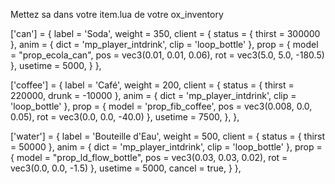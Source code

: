 Mettez sa dans votre item.lua de votre ox_inventory

['can'] = {
	label = 'Soda',
	weight = 350,
	client = {
		status = { thirst = 300000 },
		anim = { dict = 'mp_player_intdrink', clip = 'loop_bottle' },
		prop = { model = "prop_ecola_can", pos = vec3(0.01, 0.01, 0.06), rot = vec3(5.0, 5.0, -180.5) },
		usetime = 5000,
	}
},

['coffee'] = {
	label = 'Café',
	weight = 200,
	client = {
		status = { thirst = 220000, drunk = -10000 },
		anim = { dict = 'mp_player_intdrink', clip = 'loop_bottle' },
		prop = { model = 'prop_fib_coffee', 
		pos = vec3(0.008, 0.0, 0.05), rot = vec3(0.0, 0.0, -40.0) },
		usetime = 7500,
	},
},

['water'] = {
	label = 'Bouteille d\'Eau',
	weight = 500,
	client = {
		status = { thirst = 50000 },
		anim = { dict = 'mp_player_intdrink', clip = 'loop_bottle' },
		prop = { model = "prop_ld_flow_bottle", pos = vec3(0.03, 0.03, 0.02), rot = vec3(0.0, 0.0, -1.5) },
		usetime = 5000,
		cancel = true,
	}
},
